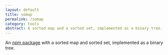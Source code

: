 ```yaml
---
layout: default
title: somap
permalink: /somap
category: tools
abstract: A sorted map and a sorted set, implemented as a binary tree.
---
```

An [npm package](https://www.npmjs.com/package/somap) with a sorted map and sorted set, implemented as a binary tree. 


